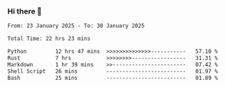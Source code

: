 ### Hi there 👋

<!--
**ututono/ututono** is a ✨ _special_ ✨ repository because its `README.md` (this file) appears on your GitHub profile.

Here are some ideas to get you started:

- 🔭 I’m currently working on ...
- 🌱 I’m currently learning ...
- 👯 I’m looking to collaborate on ...
- 🤔 I’m looking for help with ...
- 💬 Ask me about ...
- 📫 How to reach me: ...
- 😄 Pronouns: ...
- ⚡ Fun fact: ...
-->



<!--START_SECTION:waka-->

```txt
From: 23 January 2025 - To: 30 January 2025

Total Time: 22 hrs 23 mins

Python         12 hrs 47 mins  >>>>>>>>>>>>>>-----------   57.10 %
Rust           7 hrs           >>>>>>>>-----------------   31.31 %
Markdown       1 hr 39 mins    >>-----------------------   07.42 %
Shell Script   26 mins         -------------------------   01.97 %
Bash           25 mins         -------------------------   01.89 %
```

<!--END_SECTION:waka-->
